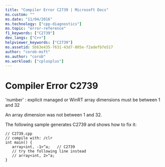 ```yaml
---
title: "Compiler Error C2739 | Microsoft Docs"
ms.custom: ""
ms.date: "11/04/2016"
ms.technology: ["cpp-diagnostics"]
ms.topic: "error-reference"
f1_keywords: ["C2739"]
dev_langs: ["C++"]
helpviewer_keywords: ["C2739"]
ms.assetid: 5b63e435-7631-43d7-805e-f2adefb7e517
author: "corob-msft"
ms.author: "corob"
ms.workload: ["cplusplus"]
---
```

# Compiler Error C2739
'number' : explicit managed or WinRT array dimensions must be between 1 and 32  
  
 An array dimension was not between 1 and 32.  
  
 The following sample generates C2739 and shows how to fix it:  
  
```  
// C2739.cpp  
// compile with: /clr  
int main() {  
   array<int, -1>^a;   // C2739  
   // try the following line instead  
   // array<int, 2>^a;  
}  
```